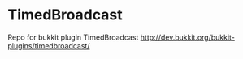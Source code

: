 TimedBroadcast
==============

Repo for bukkit plugin TimedBroadcast http://dev.bukkit.org/bukkit-plugins/timedbroadcast/
